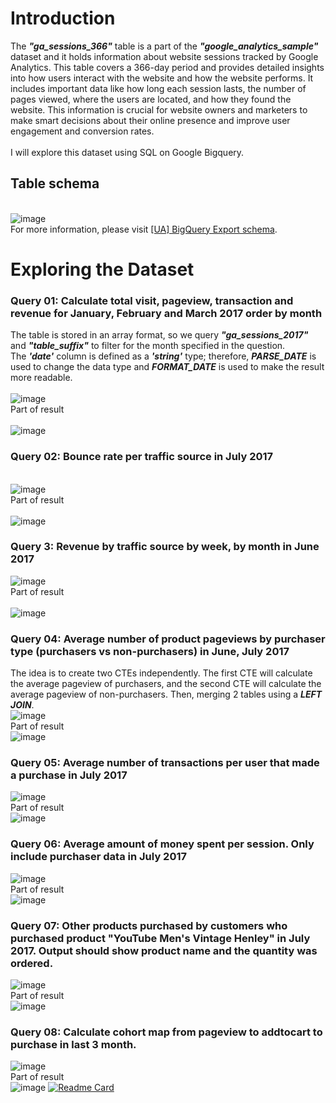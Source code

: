 # **Introduction**
The ***"ga_sessions_366"*** table is a part of the ***"google_analytics_sample"*** dataset and it holds information about website sessions tracked by Google Analytics. This table covers a 366-day period and provides detailed insights into how users interact with the website and how the website performs. It includes important data like how long each session lasts, the number of pages viewed, where the users are located, and how they found the website. This information is crucial for website owners and marketers to make smart decisions about their online presence and improve user engagement and conversion rates.
<br>
<br> I will explore this dataset using SQL on Google Bigquery.
## **Table schema**
<br> ![image](https://github.com/honganh218/Explore-Ecommerce-Dataset/assets/133098903/522fefc3-3ced-4b19-8f7e-df013cd7eb08)
<br> For more information, please visit [[UA] BigQuery Export schema](https://support.google.com/analytics/answer/3437719?hl=en).

# **Exploring the Dataset**
### **Query 01: Calculate total visit, pageview, transaction and revenue for January, February and March 2017 order by month**
The table is stored in an array format, so we query ***"ga_sessions_2017"*** and ***"table_suffix"*** to filter for the month specified in the question.
<br> The ***'date'*** column is defined as a ***'string'*** type; therefore, ***PARSE_DATE*** is used to change the data type and ***FORMAT_DATE*** is used to make the result more readable.
<br>
<br> ![image](https://github.com/honganh218/Explore-Ecommerce-Dataset/assets/133098903/dcb3c4d7-f4df-4c7c-a707-498722880075)
<br> Part of result
<br>
<br> ![image](https://github.com/honganh218/Explore-Ecommerce-Dataset/assets/133098903/70bd34e4-dd68-4024-9762-eee9a5012ef0)
### **Query 02: Bounce rate per traffic source in July 2017**
<br> ![image](https://github.com/honganh218/Explore-Ecommerce-Dataset/assets/133098903/21b59581-eecd-498f-9343-fa811c4dc768)
<br> Part of result
<br>
<br> ![image](https://github.com/honganh218/Explore-Ecommerce-Dataset/assets/133098903/ec2cf0a7-894a-4c9d-8521-ef0fd07b2077)
### **Query 3: Revenue by traffic source by week, by month in June 2017**
![image](https://github.com/honganh218/Explore-Ecommerce-Dataset/assets/133098903/33a428a4-3aaa-4a68-baa5-cd436fab0316)
<br> Part of result
<br>
<br>![image](https://github.com/honganh218/Explore-Ecommerce-Dataset/assets/133098903/78c07ed0-8fe0-42a1-8932-aef0bcbba9a0)
### **Query 04: Average number of product pageviews by purchaser type (purchasers vs non-purchasers) in June, July 2017**
The idea is to create two CTEs independently. The first CTE will calculate the average pageview of purchasers, and the second CTE will calculate the average pageview of non-purchasers. Then, merging 2 tables using a ***LEFT JOIN***.
<br>![image](https://github.com/honganh218/Explore-Ecommerce-Dataset/assets/133098903/cb7c5d66-a8d3-410f-959c-d030def7a223)
<br> Part of result
<br> ![image](https://github.com/honganh218/Explore-Ecommerce-Dataset/assets/133098903/a8921bce-9c8f-4215-bf93-0a15bc1a617e)
### **Query 05: Average number of transactions per user that made a purchase in July 2017**
![image](https://github.com/honganh218/Explore-Ecommerce-Dataset/assets/133098903/a42acea6-0a2c-4c27-b75a-dc084633bdfe)
<br> Part of result
<br> ![image](https://github.com/honganh218/Explore-Ecommerce-Dataset/assets/133098903/a0031046-c850-4d5a-bddb-1a7e12cadf16)
### **Query 06: Average amount of money spent per session. Only include purchaser data in July 2017**
![image](https://github.com/honganh218/Explore-Ecommerce-Dataset/assets/133098903/ef8be654-df2b-4474-85ae-68feb5fe0456)
<br> Part of result
<br> ![image](https://github.com/honganh218/Explore-Ecommerce-Dataset/assets/133098903/40d9f789-3379-471e-98a5-dd06ed06a8ea)
### **Query 07: Other products purchased by customers who purchased product "YouTube Men's Vintage Henley" in July 2017. Output should show product name and the quantity was ordered.**
![image](https://github.com/honganh218/Explore-Ecommerce-Dataset/assets/133098903/f44d0a42-34aa-4845-a389-69e998c96556)
<br> Part of result
<br> ![image](https://github.com/honganh218/Explore-Ecommerce-Dataset/assets/133098903/3ac3c475-1107-4d04-957b-b86829bcbb29)
### **Query 08: Calculate cohort map from pageview to addtocart to purchase in last 3 month.**
![image](https://github.com/honganh218/Explore-Ecommerce-Dataset/assets/133098903/6bc7d626-3f3d-406c-b413-71adfb13a0dc)
<br> Part of result
<br> ![image](https://github.com/honganh218/Explore-Ecommerce-Dataset/assets/133098903/4e23f338-8801-43c9-b743-a4af84407348)
[![Readme Card](https://github-readme-stats.vercel.app/api/pin/?username=anuraghazra&repo=github-readme-stats)](https://github.com/anuraghazra/github-readme-stats)


